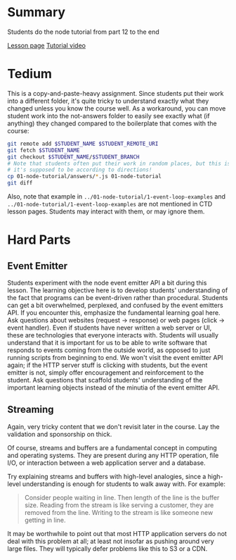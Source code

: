# Summary

Students do the node tutorial from part 12 to the end

[Lesson page](https://learn.codethedream.org/ctd-node-express-class-lesson-2a-npm-and-async-patterns/)
[Tutorial video](https://www.youtube.com/watch?v=Oe421EPjeBE&t=6357s)

# Tedium

This is a copy-and-paste-heavy assignment. Since students put their work into a
different folder, it's quite tricky to understand exactly what they changed
unless you know the course well. As a workaround, you can move student work
into the not-answers folder to easily see exactly what (if anything) they
changed compared to the boilerplate that comes with the course:

```bash
git remote add $STUDENT_NAME $STUDENT_REMOTE_URI
git fetch $STUDENT_NAME
git checkout $STUDENT_NAME/$STUDENT_BRANCH
# Note that students often put their work in random places, but this is where
# it's supposed to be according to directions!
cp 01-node-tutorial/answers/*.js 01-node-tutorial
git diff
```

Also, note that example in `../01-node-tutorial/1-event-loop-examples` and
`../01-node-tutorial/1-event-loop-examples` are not mentioned in CTD lesson
pages. Students may interact with them, or may ignore them.

# Hard Parts

## Event Emitter

Students experiment with the node event emitter API  a bit during this lesson.
The learning objective here is to develop students' understanding of the fact
that programs can be event-driven rather than procedural. Students can get a
bit overwhelmed, perplexed, and confused by the event emitters API. If you
encounter this, emphasize the fundamental learning goal here. Ask questions
about websites (request -> response) or web pages (click -> event handler).
Even if students have never written a web server or UI, these are technologies
that everyone interacts with. Students will usually understand that it is
important for us to be able to write software that responds to events coming
from the outside world, as opposed to just running scripts from beginning to
end. We won't visit the event emitter API again; if the HTTP server stuff is
clicking with students, but the event emitter is not, simply offer
encouragement and reinforcement to the student. Ask questions that scaffold
students' understanding of the important learning objects instead of the
minutia of the event emitter API.

## Streaming

Again, very tricky content that we don't revisit later in the course. Lay the
validation and sponsorship on thick.

Of course, streams and buffers are a fundamental concept in computing and
operating systems. They are present during any HTTP operation, file I/O, or
interaction between a web application server and a database.

Try explaining streams and buffers with high-level analogies, since a
high-level understanding is enough for students to walk away with. For example:

> Consider people waiting in line. Then length of the line is the buffer size.
> Reading from the stream is like serving a customer, they are removed from the
> line. Writing to the stream is like someone new getting in line.

It may be worthwhile to point out that most HTTP application servers do not
deal with this problem at all; at least not insofar as pushing around very
large files. They will typically defer problems like this to S3 or a CDN.
